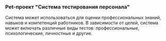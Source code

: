 ### Pet-проект "Система тестирования персонала"

Система может использоваться для оценки профессиональных знаний, навыков и компетенций работников.
В зависимости от целей, система может включать различные виды тестов: профессиональные, психологические, личностные и
другие. 